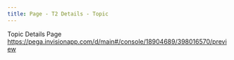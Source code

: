 ```yaml
---
title: Page - T2 Details - Topic
---
```


Topic Details Page
https://pega.invisionapp.com/d/main#/console/18904689/398016570/preview